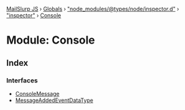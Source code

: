 [MailSlurp JS](../README.md) › [Globals](../globals.md) › ["node_modules/@types/node/inspector.d"](_node_modules__types_node_inspector_d_.md) › ["inspector"](_node_modules__types_node_inspector_d_._inspector_.md) › [Console](_node_modules__types_node_inspector_d_._inspector_.console.md)

# Module: Console

## Index

### Interfaces

* [ConsoleMessage](../interfaces/_node_modules__types_node_inspector_d_._inspector_.console.consolemessage.md)
* [MessageAddedEventDataType](../interfaces/_node_modules__types_node_inspector_d_._inspector_.console.messageaddedeventdatatype.md)
